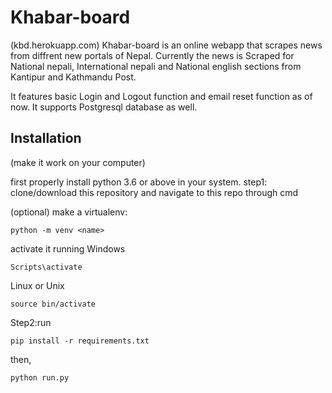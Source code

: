 # Khabar-board
(kbd.herokuapp.com)
Khabar-board is an online webapp that scrapes news from diffrent new portals of Nepal. Currently the news is Scraped for National nepali, 
International nepali and National english sections from Kantipur and Kathmandu Post.

It features basic Login and Logout function and email reset function as of now.
It supports Postgresql database as well.
 ## Installation 
 (make it work on your computer)
 
first properly install python 3.6 or above in your system.
step1: clone/download this repository and navigate to this repo through cmd

(optional)
make a virtualenv:

    python -m venv <name>
    
activate it running 
Windows

    Scripts\activate
Linux or Unix
    
    source bin/activate
    
Step2:run 

    pip install -r requirements.txt
then,

    python run.py

